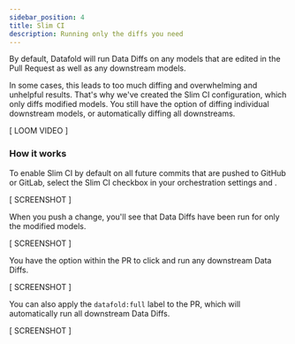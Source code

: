 ```yaml
---
sidebar_position: 4
title: Slim CI
description: Running only the diffs you need
---
```


By default, Datafold will run Data Diffs on any models that are edited in the Pull Request as well as any downstream models.

In some cases, this leads to too much diffing and overwhelming and unhelpful results. That's why we've created the Slim CI configuration, which only diffs modified models. You still have the option of diffing individual downstream models, or automatically diffing all downstreams.

[ LOOM VIDEO ] 

### How it works

To enable Slim CI by default on all future commits that are pushed to GitHub or GitLab, select the Slim CI checkbox in your orchestration settings and .

[ SCREENSHOT ]

When you push a change, you'll see that Data Diffs have been run for only the modified models.

[ SCREENSHOT ]

You have the option within the PR to click and run any downstream Data Diffs.

[ SCREENSHOT ]

You can also apply the `datafold:full` label to the PR, which will automatically run all downstream Data Diffs.

[ SCREENSHOT ] 

